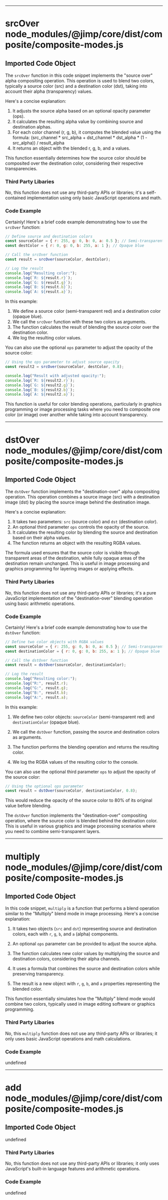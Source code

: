 

  

  
---
# srcOver node_modules/@jimp/core/dist/composite/composite-modes.js
## Imported Code Object
The `srcOver` function in this code snippet implements the "source over" alpha compositing operation. This operation is used to blend two colors, typically a source color (src) and a destination color (dst), taking into account their alpha (transparency) values.

Here's a concise explanation:

1. It adjusts the source alpha based on an optional opacity parameter (ops).
2. It calculates the resulting alpha value by combining source and destination alphas.
3. For each color channel (r, g, b), it computes the blended value using the formula:
   (src_channel * src_alpha + dst_channel * dst_alpha * (1 - src_alpha)) / result_alpha
4. It returns an object with the blended r, g, b, and a values.

This function essentially determines how the source color should be composited over the destination color, considering their respective transparencies.

### Third Party Libaries

No, this function does not use any third-party APIs or libraries; it's a self-contained implementation using only basic JavaScript operations and math.

### Code Example

Certainly! Here's a brief code example demonstrating how to use the `srcOver` function:

```javascript
// Define source and destination colors
const sourceColor = { r: 255, g: 0, b: 0, a: 0.5 }; // Semi-transparent red
const destColor = { r: 0, g: 0, b: 255, a: 1 }; // Opaque blue

// Call the srcOver function
const result = srcOver(sourceColor, destColor);

// Log the result
console.log("Resulting color:");
console.log(`R: ${result.r}`);
console.log(`G: ${result.g}`);
console.log(`B: ${result.b}`);
console.log(`A: ${result.a}`);
```

In this example:

1. We define a source color (semi-transparent red) and a destination color (opaque blue).
2. We call the `srcOver` function with these two colors as arguments.
3. The function calculates the result of blending the source color over the destination color.
4. We log the resulting color values.

You can also use the optional `ops` parameter to adjust the opacity of the source color:

```javascript
// Using the ops parameter to adjust source opacity
const result2 = srcOver(sourceColor, destColor, 0.8);

console.log("Result with adjusted opacity:");
console.log(`R: ${result2.r}`);
console.log(`G: ${result2.g}`);
console.log(`B: ${result2.b}`);
console.log(`A: ${result2.a}`);
```

This function is useful for color blending operations, particularly in graphics programming or image processing tasks where you need to composite one color (or image) over another while taking into account transparency.

---
# dstOver node_modules/@jimp/core/dist/composite/composite-modes.js
## Imported Code Object
The `dstOver` function implements the "destination-over" alpha compositing operation. This operation combines a source image (src) with a destination image (dst) by placing the source image behind the destination image.

Here's a concise explanation:

1. It takes two parameters: `src` (source color) and `dst` (destination color).
2. An optional third parameter `ops` controls the opacity of the source.
3. It calculates the resulting color by blending the source and destination based on their alpha values.
4. The function returns an object with the resulting RGBA values.

The formula used ensures that the source color is visible through transparent areas of the destination, while fully opaque areas of the destination remain unchanged. This is useful in image processing and graphics programming for layering images or applying effects.

### Third Party Libaries

No, this function does not use any third-party APIs or libraries; it's a pure JavaScript implementation of the "destination-over" blending operation using basic arithmetic operations.

### Code Example

Certainly! Here's a brief code example demonstrating how to use the `dstOver` function:

```javascript
// Define two color objects with RGBA values
const sourceColor = { r: 255, g: 0, b: 0, a: 0.5 }; // Semi-transparent red
const destinationColor = { r: 0, g: 0, b: 255, a: 1 }; // Opaque blue

// Call the dstOver function
const result = dstOver(sourceColor, destinationColor);

// Log the result
console.log("Resulting color:");
console.log("R:", result.r);
console.log("G:", result.g);
console.log("B:", result.b);
console.log("A:", result.a);
```

In this example:

1. We define two color objects: `sourceColor` (semi-transparent red) and `destinationColor` (opaque blue).

2. We call the `dstOver` function, passing the source and destination colors as arguments.

3. The function performs the blending operation and returns the resulting color.

4. We log the RGBA values of the resulting color to the console.

You can also use the optional third parameter `ops` to adjust the opacity of the source color:

```javascript
// Using the optional ops parameter
const result = dstOver(sourceColor, destinationColor, 0.8);
```

This would reduce the opacity of the source color to 80% of its original value before blending.

The `dstOver` function implements the "destination-over" compositing operation, where the source color is blended behind the destination color. This is useful in various graphics and image processing scenarios where you need to combine semi-transparent layers.

---
# multiply node_modules/@jimp/core/dist/composite/composite-modes.js
## Imported Code Object
In this code snippet, `multiply` is a function that performs a blend operation similar to the "Multiply" blend mode in image processing. Here's a concise explanation:

1. It takes two objects (`src` and `dst`) representing source and destination colors, each with `r`, `g`, `b`, and `a` (alpha) components.

2. An optional `ops` parameter can be provided to adjust the source alpha.

3. The function calculates new color values by multiplying the source and destination colors, considering their alpha channels.

4. It uses a formula that combines the source and destination colors while preserving transparency.

5. The result is a new object with `r`, `g`, `b`, and `a` properties representing the blended color.

This function essentially simulates how the "Multiply" blend mode would combine two colors, typically used in image editing software or graphics programming.

### Third Party Libaries

No, this `multiply` function does not use any third-party APIs or libraries; it only uses basic JavaScript operations and math calculations.

### Code Example

undefined

---
# add node_modules/@jimp/core/dist/composite/composite-modes.js
## Imported Code Object
undefined

### Third Party Libaries

No, this function does not use any third-party APIs or libraries; it only uses JavaScript's built-in language features and arithmetic operations.

### Code Example

undefined


  